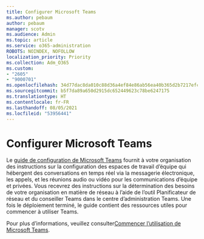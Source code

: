 ```yaml
---
title: Configurer Microsoft Teams
ms.author: pebaum
author: pebaum
manager: scotv
ms.audience: Admin
ms.topic: article
ms.service: o365-administration
ROBOTS: NOINDEX, NOFOLLOW
localization_priority: Priority
ms.collection: Adm_O365
ms.custom:
- "2605"
- "9000701"
ms.openlocfilehash: 34d77dac8da010c88d36a4ef84e86ab56ea40b365d2b7217efcd057df85738d3
ms.sourcegitcommit: b5f7da89a650d2915dc652449623c78be6247175
ms.translationtype: HT
ms.contentlocale: fr-FR
ms.lasthandoff: 08/05/2021
ms.locfileid: "53956441"
---
```

# <a name="set-up-microsoft-teams"></a>Configurer Microsoft Teams

Le [guide de configuration de Microsoft Teams](https://aka.ms/teamsguidance) fournit à votre organisation des instructions sur la configuration des espaces de travail d’équipe qui hébergent des conversations en temps réel via la messagerie électronique, les appels, et les réunions audio ou vidéo pour les communications d’équipe et privées. Vous recevrez des instructions sur la détermination des besoins de votre organisation en matière de réseau à l’aide de l’outil Planificateur de réseau et du conseiller Teams dans le centre d’administration Teams. Une fois le déploiement terminé, le guide contient des ressources utiles pour commencer à utiliser Teams.

Pour plus d’informations, veuillez consulter[Commencer l’utilisation de Microsoft Teams](https://docs.microsoft.com/microsoftteams/get-started-with-teams-quick-start).

